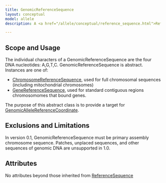 ```yaml
---
title: GenomicReferenceSequence
layout: conceptual
model: allele
description: A <a href="/allele/conceptual/reference_sequence.html">ReferenceSequence</a> describing full or partial chromosomal DNA.

---
```


Scope and Usage
---------------

The individual characters of a GenomicReferenceSequence are the four DNA nucleotides: A,G,T,C.   GenomicReferenceSequence is abstract.  Instances are one of:

  - [ChromosomeReferenceSequence](chromosome_reference_sequence.html), used for full chromosomal sequences (including mitochondrial chromosomes)
  - [GeneReferenceSequence](gene_reference_sequence.html), used for standard contiguous regions chromosomomes that bound genes.

The purpose of this abstract class is to provide a target for [GenomicAlleleReferenceCoordinate](genomic_allele_reference_coordinate.html).

Exclusions and Limitations
--------------------------

In version 0.1, GenomicReferenceSequence must be primary assembly chromosome sequence.  Patches, unplaced sequences, and other sequences of genomic DNA are unsupported in 1.0.

Attributes
----------

No attributes beyond those inherited from [ReferenceSequence](reference_sequence.html)
